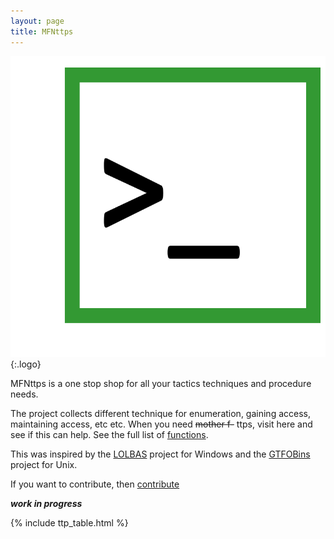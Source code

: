 ```yaml
---
layout: page
title: MFNttps
---
```


![logo](/assets/logo.png){:.logo}

MFNttps is a one stop shop for all your tactics techniques and procedure needs.

The project collects different technique for enumeration, gaining access, maintaining access, etc etc.  When you need <strike>mother f-</strike> ttps, visit here and see if this can help. See the full list of [functions](/functions/).

This was inspired by the [LOLBAS] project for Windows and the [GTFOBins] project for Unix.

If you want to contribute, then [contribute]

***work in progress***

[functions]: /functions/
[LOLBAS]: https://lolbas-project.github.io/
[GTFOBins]: https://gtfobins.github.io/
[collaborative]: https://github.com/MFNttps/MFNttps.github.io/graphs/contributors
[contribute]: /contribute/

{% include ttp_table.html %}
